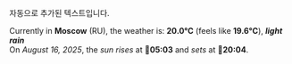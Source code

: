
자동으로 추가된 텍스트입니다.

<!--START_SECTION:weather:moscow-->
Currently in **Moscow** (RU), the weather is: **20.0°C** (feels like **19.6°C**), ***light rain***<br/>
On *August 16, 2025*, the *sun rises* at 🌅**05:03** and *sets* at 🌇**20:04**.
<!--END_SECTION:weather-->
